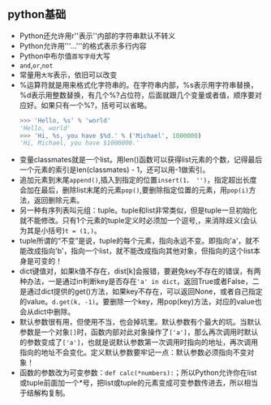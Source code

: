 ## python基础
- Python还允许用r''表示''内部的字符串默认不转义
- Python允许用'''...'''的格式表示多行内容
- Python中布尔值`首写字母`大写
- `and`,`or`,`not`
- 常量用`大写`表示，依旧可以改变
- %运算符就是用来格式化字符串的。在字符串内部，%s表示用字符串替换，%d表示用整数替换，有几个%?占位符，后面就跟几个变量或者值，顺序要对应好。如果只有一个%?，括号可以省略。
  ```python
  >>> 'Hello, %s' % 'world'
  'Hello, world'
  >>> 'Hi, %s, you have $%d.' % ('Michael', 1000000)
  'Hi, Michael, you have $1000000.'
  ```
- 变量classmates就是一个list。用len()函数可以获得list元素的个数，记得最后一个元素的索引是len(classmates) - 1，还可以用-1做索引。
- 追加元素到末尾`append()`,插入到指定的位置`insert(1， '')`，指定超出长度会加在最后，删除list末尾的元素`pop()`,要删除指定位置的元素，用`pop(i)`方法，返回删除元素。
- 另一种有序列表叫元组：tuple。tuple和list非常类似，但是tuple一旦初始化就不能修改。只有1个元素的tuple定义时必须加一个逗号,，来消除歧义(会认为其是小括号)`t = (1,)`。
- tuple所谓的“不变”是说，tuple的每个元素，指向永远不变。即指向'a'，就不能改成指向'b'，指向一个list，就不能改成指向其他对象，但指向的这个list本身是可变的！
- dict键值对，如果k值不存在，dist[k]会报错，要避免key不存在的错误，有两种办法，一是通过in判断key是否存在`'a' in dict`，返回True或者False，二是通过dict提供的get()方法，如果key不存在，可以返回None，或者自己指定的value。`d.get(k, -1)`。要删除一个key，用pop(key)方法，对应的value也会从dict中删除。
- 默认参数很有用，但使用不当，也会掉坑里。默认参数有个最大的坑。当默认参数是一个对象`[]`时，函数内部对此对象操作了`['a']`，那么再次调用时默认的参数变成了`['a']`，也就是说默认参数第一次调用时指向的地址，再次调用指向的地址不会变化。定义默认参数要牢记一点：默认参数必须指向不变对象！
- 函数的参数改为可变参数：`def calc(*numbers):`；所以Python允许你在list或tuple前面加一个*号，把list或tuple的元素变成可变参数传进去，所以相当于结解构复制。


